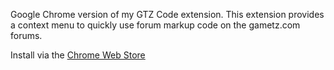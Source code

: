 Google Chrome version of my GTZ Code extension.  This extension provides a context menu to quickly use forum markup code on the gametz.com forums.

Install via the [Chrome Web Store](https://chrome.google.com/webstore/detail/kibmkldimnkcipmcngdnfocimcnaleie)


